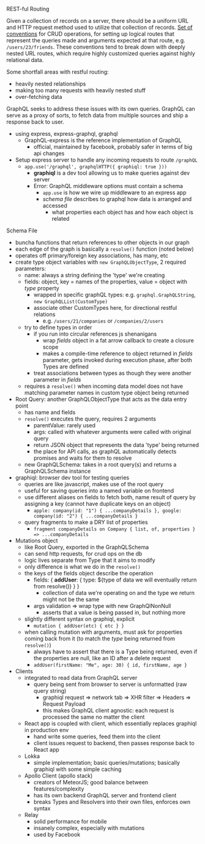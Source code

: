 REST-ful Routing

Given a collection of records on a server, there should be a uniform URL and HTTP request method used to utilize that collection of records. [Set of conventions](https://restfulapi.net/) for CRUD operations, for setting up logical routes that represent the queries made and arguments expected at that route, e.g. `/users/23/friends`. These conventions tend to break down with deeply nested URL routes, which require highly customized queries against highly relational data.

Some shortfall areas with restful routing:
- heavily nested relationships
- making too many requests with heavily nested stuff
- over-fetching data

GraphQL seeks to address these issues with its own queries. GraphQL can serve as a proxy of sorts, to fetch data from multiple sources and ship a response back to user.

- using express, express-graphql, graphql
    - GraphQL-express is the reference implementation of GraphQL
        - official, maintained by facebook, probably safer in terms of big api changes
- Setup express server to handle any incoming requests to route `/graphQL`
    - `app.use('/graphql', graphqlHTTP({ graphiql: true }))`
        - **graphiql** is a dev tool allowing us to make queries against dev server
        - Error: GraphQL middleware options must contain a schema
            - `app.use` is how we wire up middleware to an express app
            - *schema file* describes to graphql how data is arranged and accessed
                - what properties each object has and how each object is related

Schema File

- buncha functions that return references to other objects in our graph
- each edge of the graph is basically a `resolve()` function (noted below)
- operates off primary/foreign key associations, has many, etc
- create type object variables with `new GraphQLObjectType`, 2 required parameters:
    - name: always a string defining the 'type' we're creating
    - fields: object, key = names of the properties, value = object with *type* property
        - wrapped in specific graphQL types: e.g. `graphql.GraphQLString`, `new GraphQLList(CustomType)`
        - associate other CustomTypes here, for directional restful relations
            - e.g. `/users/21/companies` or `/companies/2/users`
    - try to define types in order
        - if you run into circular references js shenanigans
            - wrap *fields* object in a fat arrow callback to create a closure scope
            - makes a compile-time reference to object returned in *fields* parameter, gets invoked during execution phase, after both Types are defined
        - treat associations between types as though they were another parameter in *fields* 
    - requires a `resolve()` when incoming data model does not have matching parameter names in custom type object being returned
- Root Query: another GraphQLObjectType that acts as the data entry point
    - has name and fields
    - `resolve()` executes the query, requires 2 arguments
        - parentValue: rarely used
        - args: called with whatever arguments were called with original query
        - return JSON object that represents the data 'type' being returned
        - the place for API calls, as graphQL automatically detects promises and waits for them to resolve
    - new GraphQLSchema: takes in a root query(s) and returns a GraphQLSchema instance
- graphiql: browser dev tool for testing queries
    - queries are like javascript, makes use of the root query
    - useful for saving queries into a named variable on frontend
    - use different aliases on fields to fetch both, name result of query by assigning a key (cannot have duplicate keys on an object)
        - `apple: company(id: "1") { ...companyDetails }, google: company(id: "2") { ...companyDetails }`
    - query fragments to make a DRY list of properties
        - `fragment companyDetails on Company { list, of, properties } => ...companyDetails`
- Mutations object
    - like Root Query, exported in the GraphQLSchema
    - can send http requests, for crud ops on the db
    - logic lives separate from Type that it aims to modify
    - only difference is what we do in the `resolve()`
    - the keys of the fields object describe the operation
        - fields: { **addUser**: { type: ${type of data we will eventually return from resolve()} } }
            - collection of data we're operating on and the type we return might not be the same
        - args validation => wrap type with new GraphQlNonNull
            - asserts that a value is being passed in, but nothing more
    - slightly different syntax on graphiql, explicit
        - `mutation { addUser(etc) { etc } }`
    - when calling mutation with arguments, must ask for properties coming back from it (to match the *type* being returned from `resolve()`)
        - always have to assert that there is a Type being returned, even if the properties are null, like an ID after a delete request
        - `addUser(firstName: "Me", age: 30) { id, firstName, age }`
- Clients   
    - integrated to read data from GraphQL server
        - query being sent from browser to server is unformatted (raw query string)
            - graphiql request => network tab => XHR filter => Headers => Request Payload
            - this makes GraphQL client agnostic: each request is processed the same no matter the client
    - React app is coupled with client, which essentially replaces graphiql in production env
        - hand write some queries, feed them into the client
        - client issues request to backend, then passes response back to React app
    - Lokka
        - simple implementation; basic queries/mutations; basically graphiql with some simple caching
    - Apollo Client (apollo stack)
        - creators of MeteorJS; good balance between features/complexity
        - has its own backend GraphQL server and frontend client
        - breaks Types and Resolvers into their own files, enforces own syntax
    - Relay 
        - solid performance for mobile
        - insanely complex, especially with mutations
        - used by Facebook

